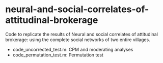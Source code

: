 # neural-and-social-correlates-of-attitudinal-brokerage
Code to replicate the results of Neural and social correlates of attitudinal brokerage: using the complete social networks of two entire villages.
 - code_uncorrected_test.m: CPM and moderating analyses
 - code_permutation_test.m: Permutation test
